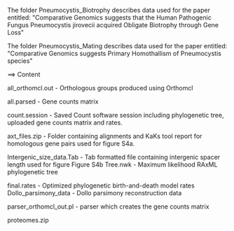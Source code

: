 The folder Pneumocystis_Biotrophy describes data used for the paper entitled:
"Comparative Genomics suggests that the Human Pathogenic Fungus Pneumocystis
jirovecii acquired Obligate Biotrophy through Gene Loss"

The folder Pneumocystis_Mating describes data used for the paper entitled:
"Comparative Genomics
suggests Primary Homothallism of Pneumocystis
species"

==> Content 

all_orthomcl.out    -   Orthologous groups produced using Orthomcl

all.parsed  -    Gene counts matrix

count.session   -   Saved Count software session including phylogenetic tree,
                    uploaded gene counts matrix and rates.

axt_files.zip   -    Folder containing alignments and KaKs tool report for
                    homologous gene pairs used for figure S4a.

Intergenic_size_data.Tab    -  Tab formatted file containing intergenic spacer
                            length used for figure Figure S4b
Tree.nwk    -   Maximum likelihood RAxML phylogenetic tree

final.rates     -   Optimized phylogenetic birth-and-death model rates
Dollo_parsimony_data 	- Dollo parsimony reconstruction data

parser_orthomcl_out.pl - parser which creates the gene counts matrix

proteomes.zip	
